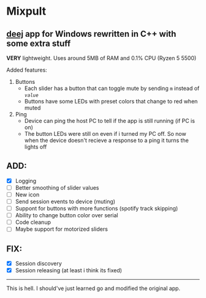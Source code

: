 # Mixpult
## [deej](https://github.com/omriharel/deej) app for Windows rewritten in C++ with some extra stuff
**VERY** lightweight. Uses around 5MB of RAM and 0.1% CPU (Ryzen 5 5500)

Added features:
1. Buttons
   - Each slider has a button that can toggle mute by sending `m` instead of *`value`*
   - Buttons have some LEDs with preset colors that change to red when muted
2. Ping
   - Device can ping the host PC to tell if the app is still running (if PC is on)
   - The button LEDs were still on even if i turned my PC off. So now when the device doesn't recieve a response to a ping it turns the lights off

## ADD:
- [x] Logging
- [ ] Better smoothing of slider values
- [ ] New icon
- [ ] Send session events to device (muting)
- [ ] Suppont for buttons with more functions (spotify track skipping)
- [ ] Ability to change button color over serial
- [ ] Code cleanup
- [ ] Maybe support for motorized sliders

## FIX:
- [x] Session discovery
- [x] Session releasing (at least i think its fixed)

---
This is hell. I should've just learned go and modified the original app.
